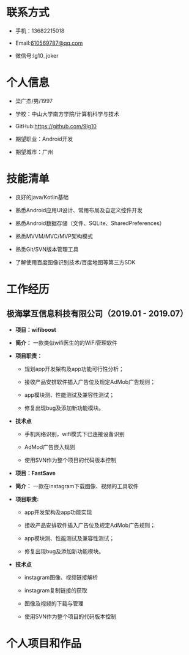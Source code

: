 # 联系方式

- 手机：13682215018

- Email:610569787@qq.com

- 微信号:lg10_joker

# 个人信息

- 梁广杰/男/1997

- 学校：中山大学南方学院/计算机科学与技术

- GitHub:https://github.com/9lg10

- 期望职业：Android开发

- 期望城市：广州

# 技能清单

- 良好的java/Kotlin基础

- 熟悉Android应用UI设计、常用布局及自定义控件开发

- 熟悉Android数据存储（文件、SQLite、SharedPreferences）

- 熟悉MVVM/MVC/MVP架构模式

- 熟悉Git/SVN版本管理工具

- 了解使用百度图像识别技术/百度地图等第三方SDK

# 工作经历

## 极海掌互信息科技有限公司（2019.01 - 2019.07）

- **项目：wifiboost**

- **简介：** 一款类似wifi医生的的WiFi管理软件

- **项目职责：**

  - 规划app开发架构及app功能可行性分析；

  - 接收产品安排软件插入广告位及规定AdMob广告规则；

  - app模块测、性能测试及兼容性测试；
  
  - 修复出现bug及添加新功能模块。

- **技术点**

  * 手机网络识别，wifi模式下已连接设备识别
  
  * AdMod广告嵌入规则
  
  * 使用SVN作为整个项目的代码版本控制

- **项目：FastSave**

- **简介：** 一款在instagram下载图像、视频的工具软件
- **项目职责:**

  - app开发架构及app功能实现
  
  - 接收产品安排软件插入广告位及规定AdMob广告规则；
  
  - app模块测、性能测试及兼容性测试；
  
  - 修复出现bug及添加新功能模块。

- **技术点**

  * instagram图像、视频链接解析
  
  * instagram复制链接的获取
  
  * 图像及视频的下载与管理
  
  * 使用SVN作为整个项目的代码版本控制

# 个人项目和作品


